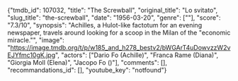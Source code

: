 {"tmdb_id": 107032, "title": "The Screwball", "original_title": "Lo svitato", "slug_title": "the-screwball", "date": "1956-03-20", "genre": [""], "score": "7.3/10", "synopsis": "Achilles, a Hulot-like factotum for an evening newspaper, travels around looking for a scoop in the Milan of the \"economic miracle.\"", "image": "https://image.tmdb.org/t/p/w185_and_h278_bestv2/bWGArT4uDowvzzW2vEJYfmc10gK.jpg", "actors": ["Dario Fo (Achille)", "Franca Rame (Diana)", "Giorgia Moll (Elena)", "Jacopo Fo ()"], "comments": [], "recommandations_id": [], "youtube_key": "notfound"}